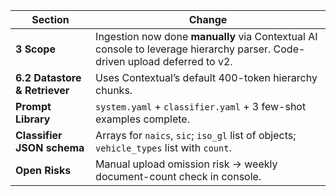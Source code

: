 | Section                       | Change                                                                                                                     |
| ----------------------------- | -------------------------------------------------------------------------------------------------------------------------- |
| **3 Scope**                   | Ingestion now done **manually** via Contextual AI console to leverage hierarchy parser. Code-driven upload deferred to v2. |
| **6.2 Datastore & Retriever** | Uses Contextual’s default 400-token hierarchy chunks.                                                                      |
| **Prompt Library**            | `system.yaml` + `classifier.yaml` + 3 few-shot examples complete.                                                          |
| **Classifier JSON schema**    | Arrays for `naics`, `sic`; `iso_gl` list of objects; `vehicle_types` list with `count`.                                    |
| **Open Risks**                | Manual upload omission risk → weekly document-count check in console.                                                      |
